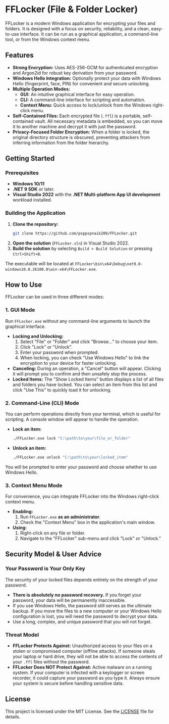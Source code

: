 # FFLocker (File & Folder Locker)

FFLocker is a modern Windows application for encrypting your files and folders. It is designed with a focus on security, reliability, and a clean, easy-to-use interface. It can be run as a graphical application, a command-line tool, or from the Windows context menu.

## Features

*   **Strong Encryption:** Uses AES-256-GCM for authenticated encryption and Argon2id for robust key derivation from your password.
*   **Windows Hello Integration:** Optionally protect your data with Windows Hello (fingerprint, face, PIN) for convenient and secure unlocking.
*   **Multiple Operation Modes:**
    *   **GUI:** An intuitive graphical interface for easy operation.
    *   **CLI:** A command-line interface for scripting and automation.
    *   **Context Menu:** Quick access to lock/unlock from the Windows right-click menu.
*   **Self-Contained Files:** Each encrypted file (`.ffl`) is a portable, self-contained vault. All necessary metadata is embedded, so you can move it to another machine and decrypt it with just the password.
*   **Privacy-Focused Folder Encryption:** When a folder is locked, the original directory structure is obscured, preventing attackers from inferring information from the folder hierarchy.

## Getting Started

### Prerequisites

*   **Windows 10/11**
*   **.NET 9 SDK** or later.
*   **Visual Studio 2022** with the **.NET Multi-platform App UI development** workload installed.

### Building the Application

1.  **Clone the repository:**
    ```bash
    git clone https://github.com/psppspnaik209/FFLocker.git
    ```
2.  **Open the solution** (`FFLocker.sln`) in Visual Studio 2022.
3.  **Build the solution** by selecting `Build > Build Solution` or pressing `Ctrl+Shift+B`.

The executable will be located at `FFLocker\bin\x64\Debug\net9.0-windows10.0.26100.0\win-x64\FFLocker.exe`.

## How to Use

FFLocker can be used in three different modes:

### 1. GUI Mode

Run `FFLocker.exe` without any command-line arguments to launch the graphical interface.

*   **Locking and Unlocking:**
    1.  Select "File" or "Folder" and click "Browse..." to choose your item.
    2.  Click "Lock" or "Unlock".
    3.  Enter your password when prompted.
    4.  When locking, you can check "Use Windows Hello" to link the encryption to your device for faster unlocking.
*   **Canceling:** During an operation, a "Cancel" button will appear. Clicking it will prompt you to confirm and then unsafely stop the process.
*   **Locked Items:** The "Show Locked Items" button displays a list of all files and folders you have locked. You can select an item from this list and click "Use This" to quickly load it for unlocking.

### 2. Command-Line (CLI) Mode

You can perform operations directly from your terminal, which is useful for scripting. A console window will appear to handle the operation.

*   **Lock an item:**
    ```bash
    ./FFLocker.exe lock "C:\path\to\your\file_or_folder"
    ```
*   **Unlock an item:**
    ```bash
    ./FFLocker.exe unlock "C:\path\to\your\locked_item"
    ```

You will be prompted to enter your password and choose whether to use Windows Hello.

### 3. Context Menu Mode

For convenience, you can integrate FFLocker into the Windows right-click context menu.

*   **Enabling:**
    1.  Run `FFLocker.exe` **as an administrator**.
    2.  Check the "Context Menu" box in the application's main window.
*   **Using:**
    1.  Right-click on any file or folder.
    2.  Navigate to the "FFLocker" sub-menu and click "Lock" or "Unlock."

## Security Model & User Advice

### Your Password is Your Only Key

The security of your locked files depends entirely on the strength of your password.
*   **There is absolutely no password recovery.** If you forget your password, your data will be permanently inaccessible.
*   If you use Windows Hello, the password still serves as the ultimate backup. If you move the files to a new computer or your Windows Hello configuration is lost, you will need the password to decrypt your data.
*   Use a long, complex, and unique password that you will not forget.

### Threat Model

*   **FFLocker Protects Against:** Unauthorized access to your files on a stolen or compromised computer (offline attacks). If someone steals your laptop or hard drive, they will not be able to access the contents of your `.ffl` files without the password.
*   **FFLocker Does NOT Protect Against:** Active malware on a running system. If your computer is infected with a keylogger or screen recorder, it could capture your password as you type it. Always ensure your system is secure before handling sensitive data.

## License

This project is licensed under the MIT License. See the [LICENSE](LICENSE) file for details.